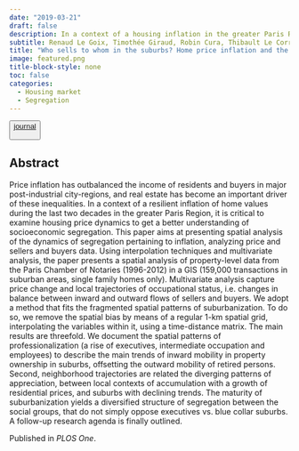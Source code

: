 ```yaml
---
date: "2019-03-21"
draft: false
description: In a context of a housing inflation in the greater Paris Region, this paper develops new computational methods to understand how housing price dynamics affect socioeconomic segregation.
subtitle: Renaud Le Goix, Timothée Giraud, Robin Cura, Thibault Le Corre, Julien Migozzi <br> Published in *PLOS One*
title: "Who sells to whom in the suburbs? Home price inflation and the dynamics of sellers and buyers in the metropolitan region of Paris, 1996–2012"
image: featured.png
title-block-style: none
toc: false
categories: 
  - Housing market
  - Segregation
---
```


<button type="button" class="btn btn-outline-success"><a href="https://doi.org/10.1371/journal.pone.0213169">journal</a>

</button>

## Abstract

Price inflation has outbalanced the income of residents and buyers in major post-industrial city-regions, and real estate has become an important driver of these inequalities. In a context of a resilient inflation of home values during the last two decades in the greater Paris Region, it is critical to examine housing price dynamics to get a better understanding of socioeconomic segregation. This paper aims at presenting spatial analysis of the dynamics of segregation pertaining to inflation, analyzing price and sellers and buyers data. Using interpolation techniques and multivariate analysis, the paper presents a spatial analysis of property-level data from the Paris Chamber of Notaries (1996-2012) in a GIS (159,000 transactions in suburban areas, single family homes only). Multivariate analysis capture price change and local trajectories of occupational status, i.e. changes in balance between inward and outward flows of sellers and buyers. We adopt a method that fits the fragmented spatial patterns of suburbanization. To do so, we remove the spatial bias by means of a regular 1-km spatial grid, interpolating the variables within it, using a time-distance matrix. The main results are threefold. We document the spatial patterns of professionalization (a rise of executives, intermediate occupation and employees) to describe the main trends of inward mobility in property ownership in suburbs, offsetting the outward mobility of retired persons. Second, neighborhood trajectories are related the diverging patterns of appreciation, between local contexts of accumulation with a growth of residential prices, and suburbs with declining trends. The maturity of suburbanization yields a diversified structure of segregation between the social groups, that do not simply oppose executives vs. blue collar suburbs. A follow-up research agenda is finally outlined.

Published in *PLOS One*. 